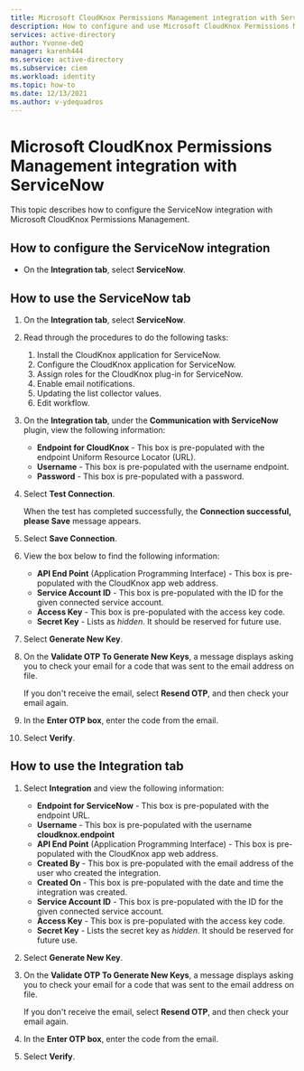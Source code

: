 ```yaml
---
title: Microsoft CloudKnox Permissions Management integration with ServiceNow
description: How to configure and use Microsoft CloudKnox Permissions Management with ServiceNow.
services: active-directory
author: Yvonne-deQ
manager: karenh444
ms.service: active-directory
ms.subservice: ciem
ms.workload: identity
ms.topic: how-to
ms.date: 12/13/2021
ms.author: v-ydequadros
---
```


# Microsoft CloudKnox Permissions Management integration with ServiceNow

This topic describes how to configure the ServiceNow integration with Microsoft CloudKnox Permissions Management.

## How to configure the ServiceNow integration

- On the **Integration tab**, select **ServiceNow**.

## How to use the ServiceNow tab

1. On the **Integration tab**, select **ServiceNow**.
2. Read through the procedures to do the following tasks:
    1. Install the CloudKnox application for ServiceNow.
    2. Configure the CloudKnox application for ServiceNow.
    3. Assign roles for the CloudKnox plug-in for ServiceNow.
    4. Enable email notifications.
    5. Updating the list collector values.
    6. Edit workflow.
3. On the **Integration tab**, under the **Communication with ServiceNow** plugin, view the following information:
    - **Endpoint for CloudKnox** - This box is pre-populated with the endpoint Uniform Resource Locator (URL).
    - **Username** - This box is pre-populated with the username endpoint.
    - **Password** - This box is pre-populated with a password.
4. Select **Test Connection**. 

     When the test has completed successfully, the **Connection successful, please Save** message appears.
5. Select **Save Connection**.
6. View the box below to find the following information:
    - **API End Point** (Application Programming Interface) - This box is pre-populated with the CloudKnox app web address.
    - **Service Account ID** - This box is pre-populated with the ID for the given connected service account.
    - **Access Key** - This box is pre-populated with the access key code.
    - **Secret Key** - Lists as *hidden*. It should be reserved for future use.
7. Select **Generate New Key**.
8. On the **Validate OTP To Generate New Keys**, a message displays asking you to check your email for a code that was sent to the email address on file. 

     If you don't receive the email, select **Resend OTP**, and then check your email again.
9. In the **Enter OTP box**, enter the code from the email.
10. Select **Verify**.

## How to use the Integration tab 

1. Select **Integration** and view the following information:
    - **Endpoint for ServiceNow** - This box is pre-populated with the endpoint URL.
    - **Username** - This box is pre-populated with the username **cloudknox.endpoint**
    - **API End Point** (Application Programming Interface) - This box is pre-populated with the CloudKnox app web address.
    - **Created By** - This box is pre-populated with the email address of the user who created the integration. 
    - **Created On** - This box is pre-populated with the date and time the integration was created.
    - **Service Account ID** - This box is pre-populated with the ID for the given connected service account.
    - **Access Key** - This box is pre-populated with the access key code.
    - **Secret Key** - Lists the secret key as *hidden*. It should be reserved for future use.
2. Select **Generate New Key**.
3. On the **Validate OTP To Generate New Keys**, a message displays asking you to check your email for a code that was sent to the email address on file. 

     If you don't receive the email, select **Resend OTP**, and then check your email again.
4. In the **Enter OTP box**, enter the code from the email.
5. Select **Verify**.

<!---## Next steps--->